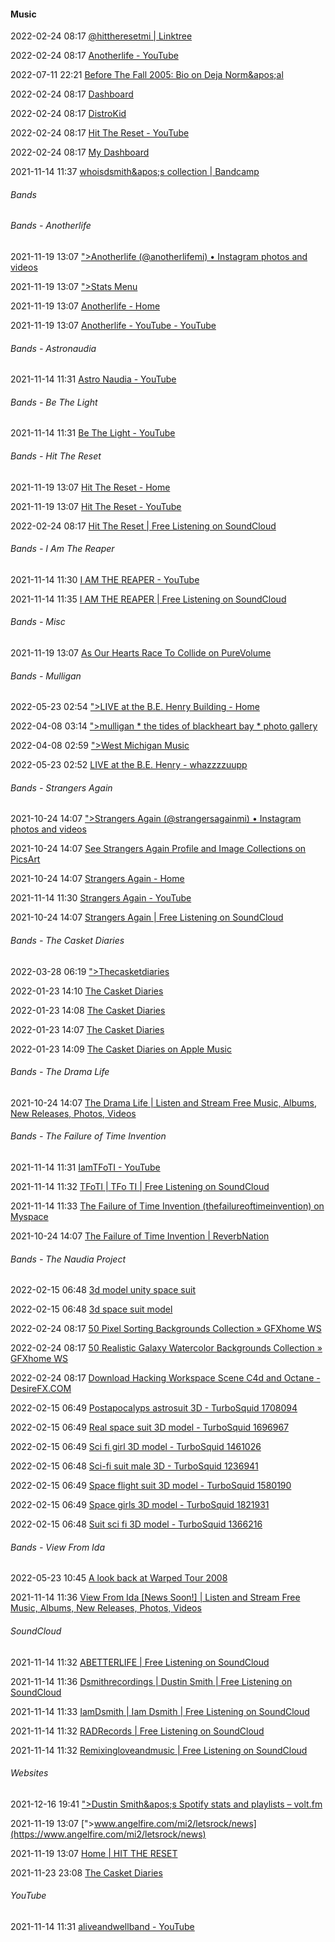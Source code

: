 ####  Music

2022-02-24 08:17 [@hittheresetmi | Linktree](https://linktr.ee/hittheresetmi)

2022-02-24 08:17 [Anotherlife - YouTube](https://m.youtube.com/channel/UCtJKjr_KvNpoNU6QIZA922A)

2022-07-11 22:21 [Before The Fall 2005: Bio on Deja Norm&amp;apos;al](http://beforethefall05.blogspot.com/2005/05/bio-on-deja-normal.html)

2022-02-24 08:17 [Dashboard](https://www.musicgateway.com/login?username=&redirect=%2Fdashboard&tab=)

2022-02-24 08:17 [DistroKid](https://distrokid.com/)

2022-02-24 08:17 [Hit The Reset - YouTube](https://m.youtube.com/channel/UC14QcbpQ7L6_fBEFjW6khog/featured)

2022-02-24 08:17 [My Dashboard](https://www.bandsonabudget.com/dashboard#_=_)

2021-11-14 11:37 [whoisdsmith&amp;apos;s collection | Bandcamp](https://bandcamp.com/whoisdsmith)

######  Bands

######  Bands - Anotherlife

2021-11-19 13:07 [&quot;&gt;Anotherlife (@anotherlifemi) • Instagram photos and videos](https://www.instagram.com/anotherlifemi/)

2021-11-19 13:07 [&quot;&gt;Stats Menu](https://www.web-stat.com/checkstats.pl)

2021-11-19 13:07 [Anotherlife - Home](https://www.facebook.com/)

2021-11-19 13:07 [Anotherlife - YouTube - YouTube](https://m.youtube.com/channel/UCtJKjr_KvNpoNU6QIZA922A?view_as=subscriber)



######  Bands - Astronaudia

2021-11-14 11:31 [Astro Naudia - YouTube](https://m.youtube.com/channel/UCUa4-rK0R2iHJCBkpM7nvHw)



######  Bands - Be The Light

2021-11-14 11:31 [Be The Light - YouTube](https://m.youtube.com/channel/UC0UaUK48aO3WwtSzfxQLk1w)



######  Bands - Hit The Reset

2021-11-19 13:07 [Hit The Reset - Home](https://www.facebook.com/?ref=bookmarks)

2021-11-19 13:07 [Hit The Reset - YouTube](https://m.youtube.com/channel/UC14QcbpQ7L6_fBEFjW6khog)

2022-02-24 08:17 [Hit The Reset | Free Listening on SoundCloud](https://soundcloud.com/hitthereset)



######  Bands - I Am The Reaper

2021-11-14 11:30 [I AM THE REAPER - YouTube](https://m.youtube.com/channel/UCMc3MDGaQi2ljtRFkt1hDig)

2021-11-14 11:35 [I AM THE REAPER | Free Listening on SoundCloud](https://soundcloud.com/iamthereaper)



######  Bands - Misc

2021-11-19 13:07 [As Our Hearts Race To Collide on PureVolume](http://s1.purevolumecdn.com/asourheartsracetocollide)



######  Bands - Mulligan

2022-05-23 02:54 [&quot;&gt;LIVE at the B.E. Henry Building - Home](http://www.behenrybuilding.50megs.com/index.html)

2022-04-08 03:14 [&quot;&gt;mulligan * the tides of blackheart bay * photo gallery](https://web.archive.org/web/20050211150508/http://www.mulliganmusic.com/art/)

2022-04-08 02:59 [&quot;&gt;West Michigan Music](https://web.archive.org/web/20040908220217/http://www.westmichiganmusic.com/modules.php?name=Reviews&rop=showcontent&id=34)

2022-05-23 02:52 [LIVE at the B.E. Henry - whazzzzuupp](http://www.behenrybuilding.50megs.com/whats_new.html)



######  Bands - Strangers Again

2021-10-24 14:07 [&quot;&gt;Strangers Again (@strangersagainmi) • Instagram photos and videos](https://www.instagram.com/strangersagainmi/)

2021-10-24 14:07 [See Strangers Again Profile and Image Collections on PicsArt](https://picsart.com/u/strangersagain)

2021-10-24 14:07 [Strangers Again - Home](https://www.facebook.com/strangersagainband)

2021-11-14 11:30 [Strangers Again - YouTube](https://m.youtube.com/channel/UCSQNZr0-4lDRg_WOJE4FAxw)

2021-10-24 14:07 [Strangers Again | Free Listening on SoundCloud](https://soundcloud.com/strangers-again)



######  Bands - The Casket Diaries

2022-03-28 06:19 [&quot;&gt;Thecasketdiaries](https://instagram.com/thecasketdiaries/)

2022-01-23 14:10 [The Casket Diaries](https://open.spotify.com/artist/4DAr0QEahg3z5XJhx1KjU5?si=wTO2dRD0R4GxfJv6ocAO3w)

2022-01-23 14:08 [The Casket Diaries](https://soundcloud.com/casket-diaries?utm_campaign=social_sharing&utm_source=mobi&utm_terms=pfy_plays_part_2.control&si=a766662503bb45cc924b30b75278a2ae)

2022-01-23 14:07 [The Casket Diaries](https://m.youtube.com/channel/UCUUC12JAiWWRX8fenlAMHrw)

2022-01-23 14:09 [The Casket Diaries on Apple Music](https://music.apple.com/us/artist/the-casket-diaries/1581811993)



######  Bands - The Drama Life

2021-10-24 14:07 [The Drama Life | Listen and Stream Free Music, Albums, New Releases, Photos, Videos](https://myspace.com/iamthedramalife)



######  Bands - The Failure of Time Invention

2021-11-14 11:31 [IamTFoTI - YouTube](https://m.youtube.com/user/IamTFoTI/videos)

2021-11-14 11:32 [TFoTI | TFo TI | Free Listening on SoundCloud](https://soundcloud.com/tfoti)

2021-11-14 11:33 [The Failure of Time Invention (thefailureoftimeinvention) on Myspace](https://myspace.com/thefailureoftimeinvention)

2021-10-24 14:07 [The Failure of Time Invention | ReverbNation](https://www.reverbnation.com/tfoti)



######  Bands - The Naudia Project

2022-02-15 06:48 [3d model unity space suit](https://www.turbosquid.com/3d-models/3d-model-unity-space-suit/1121012)

2022-02-15 06:48 [3d space suit model](https://www.turbosquid.com/3d-models/3d-space-suit-model/1127979)

2022-02-24 08:17 [50 Pixel Sorting Backgrounds Collection » GFXhome WS](https://gfxhome.ws/923014-50-pixel-sorting-backgrounds-collection.html)

2022-02-24 08:17 [50 Realistic Galaxy Watercolor Backgrounds Collection » GFXhome WS](https://gfxhome.ws/922997-50-realistic-galaxy-watercolor-backgrounds-collection.html)

2022-02-24 08:17 [Download Hacking Workspace Scene C4d and Octane - DesireFX.COM](https://www.desirefx.com/hacking-workspace-scene-c4d-and-octane)

2022-02-15 06:49 [Postapocalyps astrosuit 3D - TurboSquid 1708094](https://www.turbosquid.com/3d-models/postapocalyps-astrosuit-3d-1708094)

2022-02-15 06:49 [Real space suit 3D model - TurboSquid 1696967](https://www.turbosquid.com/3d-models/real-space-suit-3d-model-1696967)

2022-02-15 06:49 [Sci fi girl 3D model - TurboSquid 1461026](https://www.turbosquid.com/3d-models/sci-fi-girl-3d-model-1461026)

2022-02-15 06:48 [Sci-fi suit male 3D - TurboSquid 1236941](https://www.turbosquid.com/3d-models/sci-fi-suit-male-3d-1236941)

2022-02-15 06:49 [Space flight suit 3D model - TurboSquid 1580190](https://www.turbosquid.com/3d-models/space-flight-suit-3d-model-1580190)

2022-02-15 06:49 [Space girls 3D model - TurboSquid 1821931](https://www.turbosquid.com/3d-models/space-girls-3d-model-1821931)

2022-02-15 06:48 [Suit sci fi 3D model - TurboSquid 1366216](https://www.turbosquid.com/3d-models/suit-sci-fi-3d-model-1366216)



######  Bands - View From Ida

2022-05-23 10:45 [A look back at Warped Tour 2008](https://www.altpress.com/features/vans_warped_tour_2008_look_back/2/)

2021-11-14 11:36 [View From Ida [News Soon!] | Listen and Stream Free Music, Albums, New Releases, Photos, Videos](https://myspace.com/viewfromida)



######  SoundCloud

2021-11-14 11:32 [ABETTERLIFE | Free Listening on SoundCloud](https://soundcloud.com/anotherlifemi)

2021-11-14 11:36 [Dsmithrecordings | Dustin Smith | Free Listening on SoundCloud](https://soundcloud.com/dsmithrecordings)

2021-11-14 11:33 [IamDsmith | Iam Dsmith | Free Listening on SoundCloud](https://soundcloud.com/whoisdsmith)

2021-11-14 11:32 [RADRecords | Free Listening on SoundCloud](https://soundcloud.com/radrecords)

2021-11-14 11:32 [Remixingloveandmusic | Free Listening on SoundCloud](https://soundcloud.com/remixingloveandmusic)



######  Websites

2021-12-16 19:41 [&quot;&gt;Dustin Smith&amp;apos;s Spotify stats and playlists – volt.fm](https://volt.fm/user/ntosx6jkxgxmyadb)

2021-11-19 13:07 [&quot;&gt;www.angelfire.com/mi2/letsrock/news](https://www.angelfire.com/mi2/letsrock/news)

2021-11-19 13:07 [Home | HIT THE RESET](https://www.hitthereset.org/)

2021-11-23 23:08 [The Casket Diaries](https://www.thecasketdiaries.com/)



######  YouTube

2021-11-14 11:31 [aliveandwellband - YouTube](https://m.youtube.com/user/aliveandwellband/featured)



